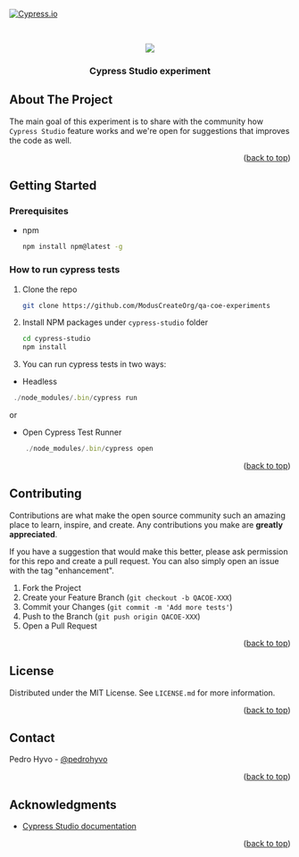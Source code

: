 <div id="top"></div>

<!-- PROJECT SHIELDS -->
[![Cypress.io](https://img.shields.io/badge/tested%20with-Cypress-04C38E.svg)](https://www.cypress.io/)

<!-- PROJECT LOGO -->
<br />
<div align="center">
  <p align="center">
  <a href="https://www.cypress.io"><img src="https://cloud.githubusercontent.com/assets/1268976/20607953/d7ae489c-b24a-11e6-9cc4-91c6c74c5e88.png"/></a>
</p>

  <h3 align="center">Cypress Studio experiment</h3>
</div>

<!-- ABOUT THE PROJECT -->
## About The Project

The main goal of this experiment is to share with the community how `Cypress Studio` feature works and we're open for suggestions that improves the code as well.

<p align="right">(<a href="#top">back to top</a>)</p>

<!-- GETTING STARTED -->
## Getting Started

### Prerequisites

* npm
  ```sh
  npm install npm@latest -g
  ```

### How to run cypress tests

1. Clone the repo
   ```sh
   git clone https://github.com/ModusCreateOrg/qa-coe-experiments
   ```
3. Install NPM packages under `cypress-studio` folder
   ```sh
   cd cypress-studio
   npm install
   ```
4. You can run cypress tests in two ways:
   
  * Headless
  
  ```javascript
   ./node_modules/.bin/cypress run
  ```
  or
  * Open Cypress Test Runner
  ```javascript
      ./node_modules/.bin/cypress open
  ```

<p align="right">(<a href="#top">back to top</a>)</p>

<!-- CONTRIBUTING -->
## Contributing

Contributions are what make the open source community such an amazing place to learn, inspire, and create. Any contributions you make are **greatly appreciated**.

If you have a suggestion that would make this better, please ask permission for this repo and create a pull request. You can also simply open an issue with the tag "enhancement".

1. Fork the Project
2. Create your Feature Branch (`git checkout -b QACOE-XXX`)
3. Commit your Changes (`git commit -m 'Add more tests'`)
4. Push to the Branch (`git push origin QACOE-XXX`)
5. Open a Pull Request

<p align="right">(<a href="#top">back to top</a>)</p>


<!-- LICENSE -->
## License

Distributed under the MIT License. See `LICENSE.md` for more information.

<p align="right">(<a href="#top">back to top</a>)</p>



<!-- CONTACT -->
## Contact

Pedro Hyvo - [@pedrohyvo](https://www.linkedin.com/in/pedrohyvo/)

<p align="right">(<a href="#top">back to top</a>)</p>


<!-- ACKNOWLEDGMENTS -->
## Acknowledgments

* [Cypress Studio documentation](https://docs.cypress.io/guides/core-concepts/cypress-studio)

<p align="right">(<a href="#top">back to top</a>)</p>

